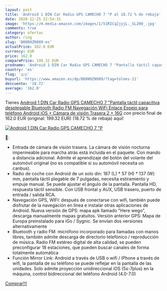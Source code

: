 ```yaml
---
layout: post
title: 'Android 1 DIN Car Radio GPS CAMECHO 7 "P al 18.72 % de rebaja'
date: 2020-12-25 22:54:31
image: 'https://m.media-amazon.com/images/I/51RICq2jyjL._SL200_.jpg'
comments: true
category: ofertas
author: ring
slug: 'B08N9ZN989-es'
actualPrice: 162.0 EUR
currency: EUR
price: 162.0
comparePrice: 199.32 EUR
prodname: 'Android 1 DIN Car Radio GPS CAMECHO 7 "Pantalla táctil capacitiva desplegable Bluetooth Radio FM Navegación WiFi Enlace Espejo para teléfono Android iOS + Cámara de visión Trasera 2 + 16G'
country: 'es'
flag: '🇪🇸'
buyurl: 'https://www.amazon.es/dp/B08N9ZN989/?tag=tolees-21'
descuento: '18.72'
average: '162.0'
---
```


Tienes [Android 1 DIN Car Radio GPS CAMECHO 7 "Pantalla táctil capacitiva desplegable Bluetooth Radio FM Navegación WiFi Enlace Espejo para teléfono Android iOS + Cámara de visión Trasera 2 + 16G](https://www.amazon.es/dp/B08N9ZN989/?tag=tolees-21) con precio final de  162.0 EUR (original: 199.32 EUR) (18.72 %  de rebaja) aqui!

[![Android 1 DIN Car Radio GPS CAMECHO 7 "P](https://m.media-amazon.com/images/I/51RICq2jyjL._SL200_.jpg)](https://www.amazon.es/dp/B08N9ZN989/?tag=tolees-21)

🔎:

- Entrada de cámara de visión trasera. La cámara de visión nocturna impermeable para marcha atrás está incluida en el paquete. Con mando a distancia adicional. Admite el aprendizaje del botón del volante del automóvil original (no es compatible si su automóvil necesita un canbus).
- Radio de coche con Android de un solo din: 187 (L) * 57 (H) * 137 (W) mm, pantalla táctil plegable de 7 pulgadas, necesita estiramiento y empuje manual. Se puede ajustar el ángulo de la pantalla. Pantalla HD, respuesta táctil sensible. Con USB frontal y AUX, USB trasero, puerto de entrada / salida RCA.
- Navegación GPS, WIFI: después de conectarse con wifi, también puede disfrutar de la navegación en línea e instalar otras aplicaciones de Android. Nueva versión de GPS: mapa apk llamado "Here wego", descarga manualmente mapas gratuitos. Versión anterior GPS: Mapa de Europa preinstalado para iGo / Sygnic. Se envían dos versiones alternativamente
- Bluetooth y radio FM: micrófono incorporado para llamadas con manos libres, también admite descarga de directorio telefónico / reproducción de música. Radio FM estéreo digital de alta calidad, se pueden preconfigurar 18 estaciones, que pueden buscar canales de forma totalmente automática
- Función Mirror Link: Android a través de USB o wifi / iPhone a través de wifi, la pantalla de su teléfono se puede reflejar en la pantalla de las unidades. Solo admite proyección unidireccional iOS (5s-7plus) en la máquina, control bidireccional del teléfono Android (4.0-7.0)

[Comprar!!!](https://www.amazon.es/dp/B08N9ZN989/?tag=tolees-21)

